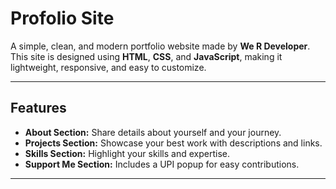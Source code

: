 # Profolio Site  

A simple, clean, and modern portfolio website made by **We R Developer**. This site is designed using **HTML**, **CSS**, and **JavaScript**, making it lightweight, responsive, and easy to customize.  

---

## Features  
- **About Section:** Share details about yourself and your journey.  
- **Projects Section:** Showcase your best work with descriptions and links.  
- **Skills Section:** Highlight your skills and expertise.  
- **Support Me Section:** Includes a UPI popup for easy contributions.  

---


